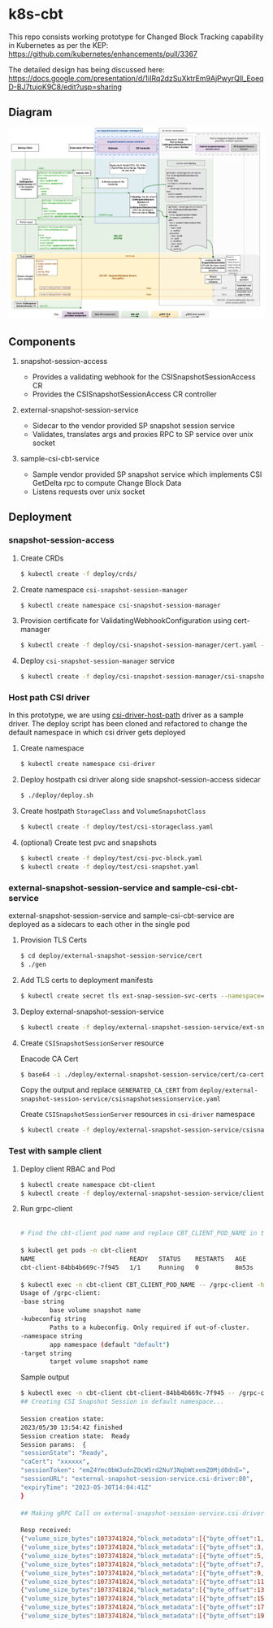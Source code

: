 # k8s-cbt

This repo consists working prototype for Changed Block Tracking capability in Kubernetes as per the KEP: https://github.com/kubernetes/enhancements/pull/3367


The detailed design has being discussed here: https://docs.google.com/presentation/d/1iIRq2dzSuXktrEm9AjPwyrQIl_EoeqD-BJ7tujoK9C8/edit?usp=sharing


## Diagram

![](./design/cbt-kep-v5.png)

## Components

1. snapshot-session-access
    
    - Provides a validating webhook for the CSISnapshotSessionAccess CR
    - Provides the CSISnapshotSessionAccess CR controller

2. external-snapshot-session-service
    
    - Sidecar to the vendor provided SP snapshot session service
    - Validates, translates args and proxies RPC to SP service over unix socket 


3. sample-csi-cbt-service

    - Sample vendor provided SP snapshot service which implements CSI GetDelta rpc to compute Change Block Data
    - Listens requests over unix socket


## Deployment


### snapshot-session-access

1. Create CRDs

    ```bash
    $ kubectl create -f deploy/crds/
    ```
    
2. Create namespace `csi-snapshot-session-manager`
    
    ```bash
    $ kubectl create namespace csi-snapshot-session-manager
    ```

3. Provision certificate for ValidatingWebhookConfiguration using cert-manager

    ```bash
    $ kubectl create -f deploy/csi-snapshot-session-manager/cert.yaml -n csi-snapshot-session-manager
    ```
    
4. Deploy `csi-snapshot-session-manager` service

    ```bash
    $ kubectl create -f deploy/csi-snapshot-session-manager/csi-snapshot-session-manager.yaml.yaml -n csi-snapshot-session-manager
    ```

### Host path CSI driver

In this prototype, we are using [csi-driver-host-path](https://github.com/kubernetes-csi/csi-driver-host-path) driver as a sample driver. The deploy script has been cloned and refactored to change the default namespace in which csi driver gets deployed

1. Create namespace

    ```bash
    $ kubectl create namespace csi-driver
    ```

2. Deploy hostpath csi driver along side snapshot-session-access sidecar
   
    ```bash
    $ ./deploy/deploy.sh
    ```

3. Create hostpath `StorageClass` and `VolumeSnapshotClass`

    ```bash
    $ kubectl create -f deploy/test/csi-storageclass.yaml
    ```

4. (optional) Create test pvc and snapshots

    ```bash
    $ kubectl create -f deploy/test/csi-pvc-block.yaml
    $ kubectl create -f deploy/test/csi-snapshot.yaml
    ```

### external-snapshot-session-service and sample-csi-cbt-service

external-snapshot-session-service and sample-csi-cbt-service are deployed as a sidecars to each other in the single pod

1. Provision TLS Certs

    ```bash
    $ cd deploy/external-snapshot-session-service/cert
    $ ./gen
    ```

2. Add TLS certs to deployment manifests

    ```bash
    $ kubectl create secret tls ext-snap-session-svc-certs --namespace=csi-driver --cert=deploy/external-snapshot-session-service/cert/server-cert.pem --key=deploy/external-snapshot-session-service/cert/server-key.pem 
    ```

3. Deploy external-snapshot-session-service

    ```bash
    $ kubectl create -f deploy/external-snapshot-session-service/ext-snap-session-svc.yaml -n csi-driver
    ```

4. Create `CSISnapshotSessionServer` resource

    Enacode CA Cert
    
    ```bash
    $ base64 -i ./deploy/external-snapshot-session-service/cert/ca-cert.pem
    ```

    Copy the output and replace `GENERATED_CA_CERT` from `deploy/external-snapshot-session-service/csisnapshotsessionservice.yaml`

    Create `CSISnapshotSessionServer` resources in `csi-driver` namespace

    ```bash
    $ kubectl create -f deploy/external-snapshot-session-service/csisnapshotsessionservice.yaml
    ```

### Test with sample client

1. Deploy client RBAC and Pod

    ```bash
    $ kubectl create namespace cbt-client
    $ kubectl create -f deploy/external-snapshot-session-service/client/
    ```

2. Run grpc-client

    ```bash

    # Find the cbt-client pod name and replace CBT_CLIENT_POD_NAME in the following command with actual pod name

    $ kubectl get pods -n cbt-client
    NAME                          READY   STATUS    RESTARTS   AGE
    cbt-client-84bb4b669c-7f945   1/1     Running   0          8m53s

    $ kubectl exec -n cbt-client CBT_CLIENT_POD_NAME -- /grpc-client -h                                                                     
    Usage of /grpc-client:
    -base string
            base volume snapshot name
    -kubeconfig string
            Paths to a kubeconfig. Only required if out-of-cluster.
    -namespace string
            app namespace (default "default")
    -target string
            target volume snapshot name
    ```

    Sample output

    ```bash
    $ kubectl exec -n cbt-client cbt-client-84bb4b669c-7f945 -- /grpc-client -base snapshot-csi-pvc-jr7tp -target snapshot-csi-pvc-jrx5c -namespace default
    ## Creating CSI Snapshot Session in default namespace...

    Session creation state:  
    2023/05/30 13:54:42 finished
    Session creation state:  Ready
    Session params:  {
    "sessionState": "Ready",
    "caCert": "xxxxxx",
    "sessionToken": "emZ4Ymc0bWJudnZ0cW5rd2NuY3NqbWtxemZ0Mjd0dnE=",
    "sessionURL": "external-snapshot-session-service.csi-driver:80",
    "expiryTime": "2023-05-30T14:04:41Z"
    }

    ## Making gRPC Call on external-snapshot-session-service.csi-driver:80 endpoint to Get Changed Blocks Metadata...

    Resp received:
    {"volume_size_bytes":1073741824,"block_metadata":[{"byte_offset":1,"size_bytes":1048576},{"byte_offset":2,"size_bytes":1048576}]}
    {"volume_size_bytes":1073741824,"block_metadata":[{"byte_offset":3,"size_bytes":1048576},{"byte_offset":4,"size_bytes":1048576}]}
    {"volume_size_bytes":1073741824,"block_metadata":[{"byte_offset":5,"size_bytes":1048576},{"byte_offset":6,"size_bytes":1048576}]}
    {"volume_size_bytes":1073741824,"block_metadata":[{"byte_offset":7,"size_bytes":1048576},{"byte_offset":8,"size_bytes":1048576}]}
    {"volume_size_bytes":1073741824,"block_metadata":[{"byte_offset":9,"size_bytes":1048576},{"byte_offset":10,"size_bytes":1048576}]}
    {"volume_size_bytes":1073741824,"block_metadata":[{"byte_offset":11,"size_bytes":1048576},{"byte_offset":12,"size_bytes":1048576}]}
    {"volume_size_bytes":1073741824,"block_metadata":[{"byte_offset":13,"size_bytes":1048576},{"byte_offset":14,"size_bytes":1048576}]}
    {"volume_size_bytes":1073741824,"block_metadata":[{"byte_offset":15,"size_bytes":1048576},{"byte_offset":16,"size_bytes":1048576}]}
    {"volume_size_bytes":1073741824,"block_metadata":[{"byte_offset":17,"size_bytes":1048576},{"byte_offset":18,"size_bytes":1048576}]}
    {"volume_size_bytes":1073741824,"block_metadata":[{"byte_offset":19,"size_bytes":1048576},{"byte_offset":20,"size_bytes":1048576}]}
    ```

